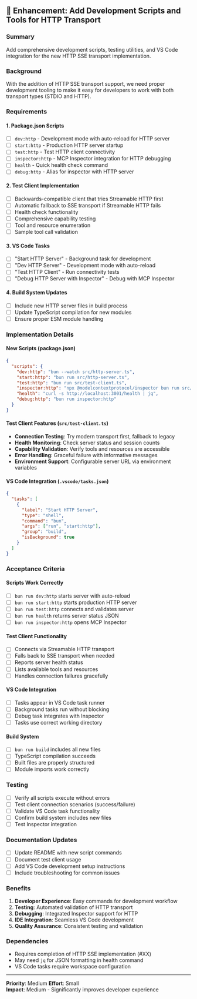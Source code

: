 ## 🔧 Enhancement: Add Development Scripts and Tools for HTTP Transport

### Summary
Add comprehensive development scripts, testing utilities, and VS Code integration for the new HTTP SSE transport implementation.

### Background
With the addition of HTTP SSE transport support, we need proper development tooling to make it easy for developers to work with both transport types (STDIO and HTTP).

### Requirements

#### 1. Package.json Scripts
- [ ] `dev:http` - Development mode with auto-reload for HTTP server
- [ ] `start:http` - Production HTTP server startup
- [ ] `test:http` - Test HTTP client connectivity
- [ ] `inspector:http` - MCP Inspector integration for HTTP debugging
- [ ] `health` - Quick health check command
- [ ] `debug:http` - Alias for inspector with HTTP server

#### 2. Test Client Implementation
- [ ] Backwards-compatible client that tries Streamable HTTP first
- [ ] Automatic fallback to SSE transport if Streamable HTTP fails
- [ ] Health check functionality
- [ ] Comprehensive capability testing
- [ ] Tool and resource enumeration
- [ ] Sample tool call validation

#### 3. VS Code Tasks
- [ ] "Start HTTP Server" - Background task for development
- [ ] "Dev HTTP Server" - Development mode with auto-reload
- [ ] "Test HTTP Client" - Run connectivity tests
- [ ] "Debug HTTP Server with Inspector" - Debug with MCP Inspector

#### 4. Build System Updates
- [ ] Include new HTTP server files in build process
- [ ] Update TypeScript compilation for new modules
- [ ] Ensure proper ESM module handling

### Implementation Details

#### New Scripts (package.json)
```json
{
  "scripts": {
    "dev:http": "bun --watch src/http-server.ts",
    "start:http": "bun run src/http-server.ts", 
    "test:http": "bun run src/test-client.ts",
    "inspector:http": "npx @modelcontextprotocol/inspector bun run src/http-server.ts",
    "health": "curl -s http://localhost:3001/health | jq",
    "debug:http": "bun run inspector:http"
  }
}
```

#### Test Client Features (`src/test-client.ts`)
- **Connection Testing**: Try modern transport first, fallback to legacy
- **Health Monitoring**: Check server status and session counts
- **Capability Validation**: Verify tools and resources are accessible
- **Error Handling**: Graceful failure with informative messages
- **Environment Support**: Configurable server URL via environment variables

#### VS Code Integration (`.vscode/tasks.json`)
```json
{
  "tasks": [
    {
      "label": "Start HTTP Server",
      "type": "shell",
      "command": "bun",
      "args": ["run", "start:http"],
      "group": "build",
      "isBackground": true
    }
  ]
}
```

### Acceptance Criteria

#### Scripts Work Correctly
- [ ] `bun run dev:http` starts server with auto-reload
- [ ] `bun run start:http` starts production HTTP server
- [ ] `bun run test:http` connects and validates server
- [ ] `bun run health` returns server status JSON
- [ ] `bun run inspector:http` opens MCP Inspector

#### Test Client Functionality
- [ ] Connects via Streamable HTTP transport
- [ ] Falls back to SSE transport when needed
- [ ] Reports server health status
- [ ] Lists available tools and resources
- [ ] Handles connection failures gracefully

#### VS Code Integration
- [ ] Tasks appear in VS Code task runner
- [ ] Background tasks run without blocking
- [ ] Debug task integrates with Inspector
- [ ] Tasks use correct working directory

#### Build System
- [ ] `bun run build` includes all new files
- [ ] TypeScript compilation succeeds
- [ ] Built files are properly structured
- [ ] Module imports work correctly

### Testing
- [ ] Verify all scripts execute without errors
- [ ] Test client connection scenarios (success/failure)
- [ ] Validate VS Code task functionality
- [ ] Confirm build system includes new files
- [ ] Test Inspector integration

### Documentation Updates
- [ ] Update README with new script commands
- [ ] Document test client usage
- [ ] Add VS Code development setup instructions
- [ ] Include troubleshooting for common issues

### Benefits
1. **Developer Experience**: Easy commands for development workflow
2. **Testing**: Automated validation of HTTP transport
3. **Debugging**: Integrated Inspector support for HTTP
4. **IDE Integration**: Seamless VS Code development
5. **Quality Assurance**: Consistent testing and validation

### Dependencies
- Requires completion of HTTP SSE implementation (#XX)
- May need `jq` for JSON formatting in health command
- VS Code tasks require workspace configuration

---
**Priority**: Medium
**Effort**: Small  
**Impact**: Medium - Significantly improves developer experience
